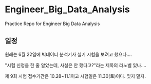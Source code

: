 # Engineer_Big_Data_Analysis
Practice Repo for Engineer Big Data Analysis


## 일정
원래는 6월 22일에 빅데이터 분석기사 실기 시험을 보려고 했으나.... 

"시험 신청을 한 줄 알았는데, 사실은 안 했다고?"라는 제목의 라노벨 있나....

제 9회 시험 접수기간은 10.28~11.1이고 시험일은 11.30(토)이다. 잊지 말자.

